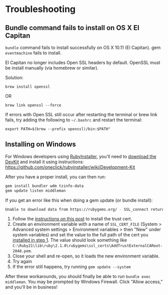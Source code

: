 # Troubleshooting

## Bundle command fails to install on OS X El Capitan

`bundle` command fails to install successfully on OS X 10.11 (El Capitan). gem `eventmachine` fails to install.

El Capitan no longer includes Open SSL headers by default. OpenSSL must be install manually (via homebrew or similar).

Solution:

```
brew install openssl
```  

OR

```
brew link openssl --force
```

If errors with Open SSL still occur after restarting the terminal or brew link fails, try adding the following to `~/.bashrc` and restart the terminal:

```
export PATH=$(brew --prefix openssl)/bin:$PATH"
```

## Installing on Windows

For Windows developers using [RubyInstaller](http://rubyinstaller.org/), you'll need to [download the DevKit](http://rubyinstaller.org/downloads) and install it using instructions:
https://github.com/oneclick/rubyinstaller/wiki/Development-Kit

After you have a proper install, you can then run:

```sh
gem install bundler wdm tzinfo-data
gem update listen middleman
```

If you get an error like this when doing a gem update (or bundle install):

```sh
Unable to download data from https://rubygems.org/ - SSL_connect returned=1 errno=0 state=SSLv3 read server certificate B: certificate verify failed (https://rubygems.org/latest_specs.4.8.gz)
```

1. Follow the [instructions on this post](https://gist.github.com/luislavena/f064211759ee0f806c88) to install the trust cert.
2. Create an environment variable with a name of ```SSL_CERT_FILE``` (System > Advanced system settings > Environment variables > then "New" under system variables) and set the value to the full path of the cert you [installed in step 1](https://gist.github.com/luislavena/f064211759ee0f806c88). The value should look something like ```C:\Ruby21\lib\ruby\2.1.0\rubygems\ssl_certs\AddTrustExternalCARoot-2048.pem```.
3. Close your shell and re-open, so it loads the new environment variable.
4. Try again
5. If the error still happens, try running ```gem update --system```

After these workarounds, you should finally be able to run `bundle exec middleman`. You may be prompted by Windows Firewall. Click "Allow access," and you'll be in business!
